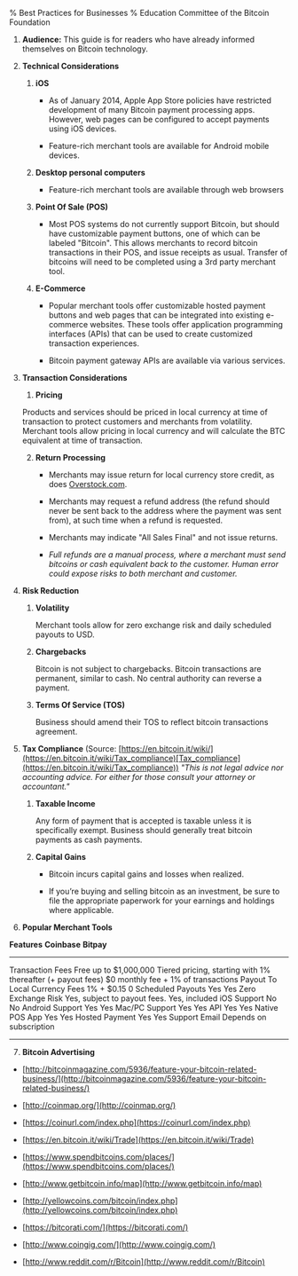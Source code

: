 % Best Practices for Businesses
% Education Committee of the Bitcoin Foundation

1. **Audience:** This guide is for readers who have already informed themselves on Bitcoin technology.

2. **Technical Considerations**

    1. **iOS**

        - As of January 2014, Apple App Store policies have restricted development of many Bitcoin payment processing apps. However, web pages can be configured to accept payments using iOS devices.

        - Feature-rich merchant tools are available for Android mobile devices.

    2. **Desktop personal computers**

        - Feature-rich merchant tools are available through web browsers 

    3. **Point Of Sale (POS)**

        - Most POS systems do not currently support Bitcoin, but should have customizable payment buttons, one of which can be labeled "Bitcoin". This allows merchants to record bitcoin transactions in their POS, and issue receipts as usual. Transfer of bitcoins will need to be completed using a 3rd party merchant tool. 

    4. **E-Commerce**

        - Popular merchant tools offer customizable hosted payment buttons and web pages that can be integrated into existing e-commerce websites. These tools offer application programming interfaces (APIs) that can be used to create customized transaction experiences.

        - Bitcoin payment gateway APIs are available via various services. 

3. **Transaction Considerations**

    1. **Pricing**

      Products and services should be priced in local currency at time of transaction to protect customers and merchants from volatility. Merchant tools allow pricing in local currency and will calculate the BTC equivalent at time of transaction. 

    2. **Return Processing**

        - Merchants may issue return for local currency store credit, as does [Overstock.com](https://help.overstock.com/app/answers/detail/a_id/5794).
        
        - Merchants may request a refund address (the refund should never be sent
          back to the address where the payment was sent from), at such time
          when a refund is requested.

        - Merchants may indicate "All Sales Final" and not issue returns.

        - *Full refunds are a manual process, where a merchant must send bitcoins
           or cash equivalent back to the customer. Human error could expose risks 
           to both merchant and customer.*

4. **Risk Reduction**

    1. **Volatility**

        Merchant tools allow for zero exchange risk and daily scheduled payouts to USD. 

    2. **Chargebacks**

        Bitcoin is not subject to chargebacks. Bitcoin transactions are permanent, similar to cash. No central authority can reverse a payment.

    3. **Terms Of Service (TOS)**

        Business should amend their TOS to reflect bitcoin transactions agreement.

5. **Tax Compliance** (Source: [https://en.bitcoin.it/wiki/](https://en.bitcoin.it/wiki/Tax_compliance)[Tax_compliance](https://en.bitcoin.it/wiki/Tax_compliance)) *"This is not legal advice nor accounting advice. For either for those consult your attorney or accountant."*

    1. **Taxable Income**

        Any form of payment that is accepted is taxable unless it is specifically exempt. Business should generally treat bitcoin payments as cash payments.

    2. **Capital Gains**

        - Bitcoin incurs capital gains and losses when realized.

        - If you’re buying and selling bitcoin as an investment, be sure to file the appropriate paperwork for your earnings and holdings where applicable.

6. **Popular Merchant Tools**

**Features**                    **Coinbase**                                              **Bitpay**
------------------------------  -----------------------------                             ------------------------------------
Transaction Fees                Free up to $1,000,000                                     Tiered pricing, starting with 
                                1% thereafter (+ payout fees)                             $0 monthly fee + 1% of transactions
Payout To Local Currency Fees   1% + $0.15                                                0
Scheduled Payouts               Yes                                                       Yes
Zero Exchange Risk              Yes, subject to payout fees.                              Yes, included
iOS Support                     No                                                        No
Android Support                 Yes                                                       Yes
Mac/PC Support                  Yes                                                       Yes
API                             Yes                                                       Yes
Native POS App                  Yes                                                       Yes
Hosted Payment                  Yes                                                       Yes
Support                         Email                                                     Depends on subscription
------------------------------  -----------------------------                             ------------------------------------


7. **Bitcoin Advertising**

  - [http://bitcoinmagazine.com/5936/feature-your-bitcoin-related-business/](http://bitcoinmagazine.com/5936/feature-your-bitcoin-related-business/)

  - [http://coinmap.org/](http://coinmap.org/)

  - [https://coinurl.com/index.php](https://coinurl.com/index.php)

  - [https://en.bitcoin.it/wiki/Trade](https://en.bitcoin.it/wiki/Trade)

  - [https://www.spendbitcoins.com/places/](https://www.spendbitcoins.com/places/)

  - [http://www.getbitcoin.info/map](http://www.getbitcoin.info/map)

  - [http://yellowcoins.com/bitcoin/index.php](http://yellowcoins.com/bitcoin/index.php)

  - [https://bitcorati.com/](https://bitcorati.com/)

  - [http://www.coingig.com/](http://www.coingig.com/)

  - [http://www.reddit.com/r/Bitcoin](http://www.reddit.com/r/Bitcoin)


